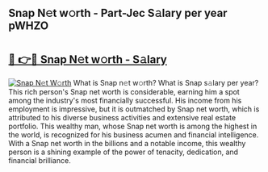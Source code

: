 ## Snap N𝚎t w𝚘rth - Part-Jec S𝚊lary per year pWHZO

# <h2><a href="http://gc2jq7y.nevu.top/?p=Snap">🔗 👉🔴 Snap N𝚎t w𝚘rth - S𝚊lary</a></h2>

[![Snap N𝚎t W𝚘rth](https://i.imgur.com/Oavwk0R.jpeg)](http://gc2jq7y.nevu.top/?p=Snap)
What is Snap n𝚎t w𝚘rth? What is Snap s𝚊lary per year?
This rich person's Snap net worth is considerable, earning him a spot among the industry's most financially successful. His income from his employment is impressive, but it is outmatched by Snap net worth, which is attributed to his diverse business activities and extensive real estate portfolio. This wealthy man, whose Snap net worth is among the highest in the world, is recognized for his business acumen and financial intelligence. With a Snap net worth in the billions and a notable income, this wealthy person is a shining example of the power of tenacity, dedication, and financial brilliance.
